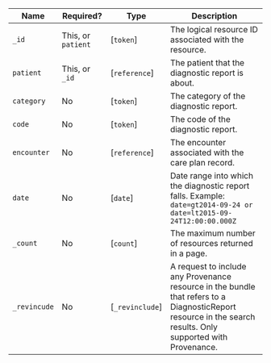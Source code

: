  Name|Required?|Type|Description
--------------|--------------------|---------------|--------------
 `_id`|This, or `patient`|[`token`]|The logical resource ID associated with the resource.
 `patient`|This, or `_id`|[`reference`]|The patient that the diagnostic report is about.
 `category`|No|[`token`]|The category of the diagnostic report.
 `code`|No|[`token`]|The code of the diagnostic report.
 `encounter`|No|[`reference`]|The encounter associated with the care plan record.
 `date`|No|[`date`]|Date range into which the diagnostic report falls. Example: `date=gt2014-09-24 or date=lt2015-09-24T12:00:00.000Z`
 `_count`|No|[`count`]|The maximum number of resources returned in a page.
 `_revincude`|No|[`_revinclude`]|A request to include any Provenance resource in the bundle that refers to a DiagnosticReport resource in the search results. Only supported with Provenance.

